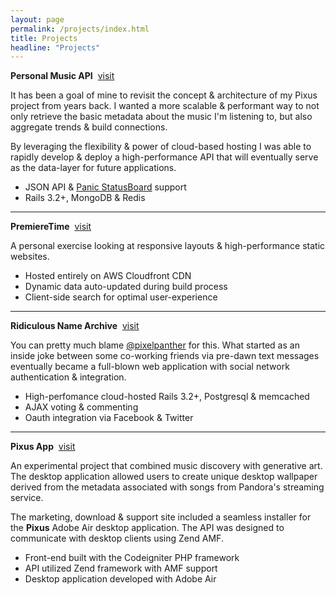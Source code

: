 ```yaml
---
layout: page
permalink: /projects/index.html
title: Projects
headline: "Projects"
---
```


**Personal Music API** &nbsp;<a href="http://music.ryanlindsey.me" target="_blank">visit</a>

It has been a goal of mine to revisit the concept &amp; architecture of my Pixus project from years back. I wanted a more scalable &amp; performant way to not only retrieve the basic metadata about the music I'm listening to, but also aggregate trends &amp; build connections.

By leveraging the flexibility &amp; power of cloud-based hosting I was able to rapidly develop &amp; deploy a high-performance API that will eventually serve as the data-layer for future applications.

* JSON API &amp; <a href="http://panic.com/statusboard/" target="_blank">Panic StatusBoard</a> support
* Rails 3.2+, MongoDB &amp; Redis

---

**PremiereTime** &nbsp;<a href="http://www.premieretime.com/" target="_blank">visit</a>

A personal exercise looking at responsive layouts &amp; high-performance static websites.

* Hosted entirely on AWS Cloudfront CDN
* Dynamic data auto-updated during build process
* Client-side search for optimal user-experience

---

**Ridiculous Name Archive** &nbsp;<a href="http://ridiculousarchive.com" target="_blank">visit</a>

You can pretty much blame <a href="https://twitter.com/pixelpanther" target="_blank">@pixelpanther</a> for this. What started as an inside joke between some co-working friends via pre-dawn text messages eventually became a full-blown web application with social network authentication &amp; integration.

* High-perfomance cloud-hosted Rails 3.2+, Postgresql &amp; memcached
* AJAX voting & commenting
* Oauth integration via Facebook &amp; Twitter

---

**Pixus App** &nbsp;<a href="http://www.pixusapp.com" target="_blank">visit</a>

An experimental project that combined music discovery with generative art. The desktop application allowed users to create unique desktop wallpaper derived from the metadata associated with songs from Pandora's streaming service.

The marketing, download &amp; support site included a seamless installer for the **Pixus** Adobe Air desktop application. The API was designed to communicate with desktop clients using Zend AMF.

* Front-end built with the Codeigniter PHP framework
* API utilized Zend framework with AMF support
* Desktop application developed with Adobe Air 